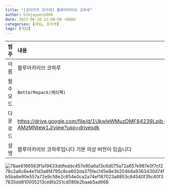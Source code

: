 ```yaml
---
title: "[코이카츠 프리셋] 블루아카이브 코하루"
author: kimjaywon2000
date: 2022-06-26 12:00:00 +0800
categories: [게임, 프리셋]
tags: [게임]
---
```


| 범주             | 내용            |
|:----------------|:---------------|
| 이름             | 블루아카이브 코하루  |
| 필수 모드         | `BetterRepack(베리팩)`       |
| 다운로드          | <https://drive.google.com/file/d/1UkwleWMuzDMF84239Lpib-AMzMNtew1J/view?usp=drivesdk> |
| 설명             | 블루아카이브 코하루입니다 기본 의상 버전이 있습니다   |

![78ae6166563f1a19433ddfeddc457e80a6a13c6d075a72a657e987e0f7cf278c2a6c6e4e11d3a8f4795c8ce602da375fec145e8e3b204b8a9363430d74fb5ba6e90e557a72e9c58e2c654e0ca2a74ef167023a8853c84540f35c40f37835dd910005213ce8fa251cd080b2baab5ad668](https://user-images.githubusercontent.com/76558033/175929365-ae5a0b97-8b11-4706-9df2-91ab9de4b9cc.jpeg)
